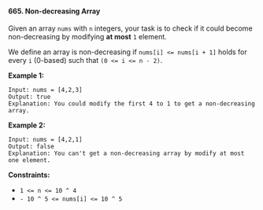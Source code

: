 #### 665. Non-decreasing Array

Given an array `nums` with `n` integers, your task is to check if it could become non-decreasing by modifying **at most** `1` element.

We define an array is non-decreasing if `nums[i] <= nums[i + 1]` holds for every `i` (0-based) such that `(0 <= i <= n - 2)`.

**Example 1:**

```
Input: nums = [4,2,3]
Output: true
Explanation: You could modify the first 4 to 1 to get a non-decreasing array.
```

**Example 2:**

```
Input: nums = [4,2,1]
Output: false
Explanation: You can't get a non-decreasing array by modify at most one element.
```

**Constraints:**

- `1 <= n <= 10 ^ 4`
- `- 10 ^ 5 <= nums[i] <= 10 ^ 5`